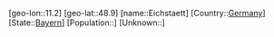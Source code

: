 ﻿---
location: [48.9,11.2]
type: City
tags:
- geo/City


SpocWebEntityId: 29996
isDeleted: false
confidential: public

---
[geo-lon::11.2]
[geo-lat::48.9]
[name::Eichstaett]
[Country::[Germany](geo/Continent/Europe/Germany.md)]
[State::[Bayern](geo/Continent/Europe/Germany/Bayern.md)]
[Population::]
[Unknown::]

